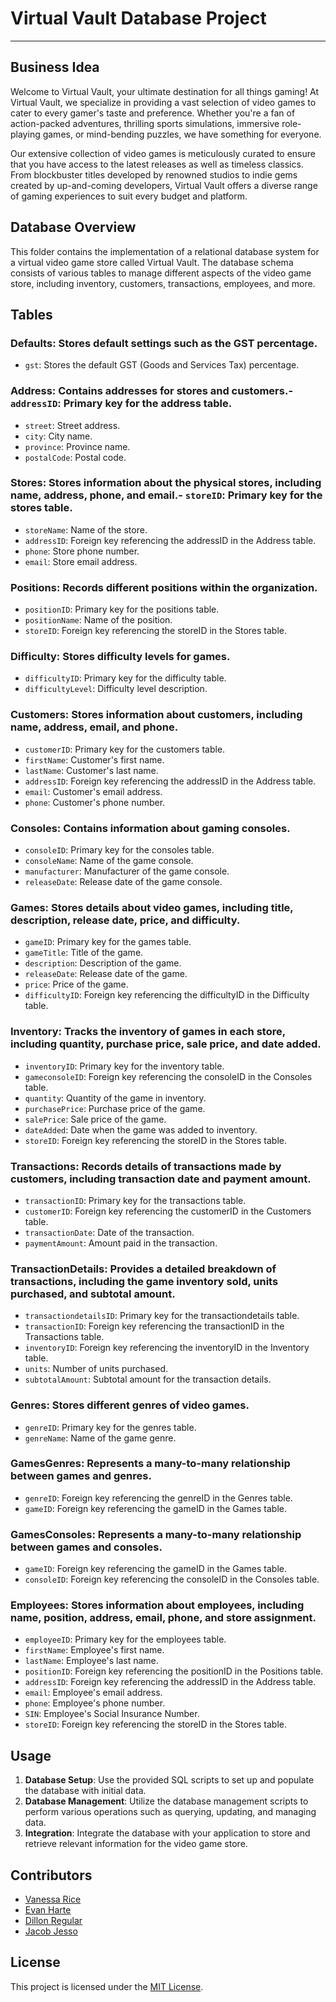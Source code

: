 # Virtual Vault Database Project
---

## Business Idea

Welcome to Virtual Vault, your ultimate destination for all things gaming! At Virtual Vault, we specialize in providing a vast selection of video games to cater to every gamer's taste and preference. Whether you're a fan of action-packed adventures, thrilling sports simulations, immersive role-playing games, or mind-bending puzzles, we have something for everyone.

Our extensive collection of video games is meticulously curated to ensure that you have access to the latest releases as well as timeless classics. From blockbuster titles developed by renowned studios to indie gems created by up-and-coming developers, Virtual Vault offers a diverse range of gaming experiences to suit every budget and platform.

## Database Overview

This folder contains the implementation of a relational database system for a virtual video game store called Virtual Vault. The database schema consists of various tables to manage different aspects of the video game store, including inventory, customers, transactions, employees, and more.

## Tables
### Defaults: Stores default settings such as the GST percentage.
- `gst`: Stores the default GST (Goods and Services Tax) percentage.

### Address: Contains addresses for stores and customers.- `addressID`: Primary key for the address table.
- `street`: Street address.
- `city`: City name.
- `province`: Province name.
- `postalCode`: Postal code.

### Stores: Stores information about the physical stores, including name, address, phone, and email.- `storeID`: Primary key for the stores table.
- `storeName`: Name of the store.
- `addressID`: Foreign key referencing the addressID in the Address table.
- `phone`: Store phone number.
- `email`: Store email address.

### Positions: Records different positions within the organization.
- `positionID`: Primary key for the positions table.
- `positionName`: Name of the position.
- `storeID`: Foreign key referencing the storeID in the Stores table.

### Difficulty: Stores difficulty levels for games.
- `difficultyID`: Primary key for the difficulty table.
- `difficultyLevel`: Difficulty level description.

### Customers: Stores information about customers, including name, address, email, and phone.
- `customerID`: Primary key for the customers table.
- `firstName`: Customer's first name.
- `lastName`: Customer's last name.
- `addressID`: Foreign key referencing the addressID in the Address table.
- `email`: Customer's email address.
- `phone`: Customer's phone number.

### Consoles: Contains information about gaming consoles.
- `consoleID`: Primary key for the consoles table.
- `consoleName`: Name of the game console.
- `manufacturer`: Manufacturer of the game console.
- `releaseDate`: Release date of the game console.

### Games: Stores details about video games, including title, description, release date, price, and difficulty.
- `gameID`: Primary key for the games table.
- `gameTitle`: Title of the game.
- `description`: Description of the game.
- `releaseDate`: Release date of the game.
- `price`: Price of the game.
- `difficultyID`: Foreign key referencing the difficultyID in the Difficulty table.

### Inventory: Tracks the inventory of games in each store, including quantity, purchase price, sale price, and date added.
- `inventoryID`: Primary key for the inventory table.
- `gameconsoleID`: Foreign key referencing the consoleID in the Consoles table.
- `quantity`: Quantity of the game in inventory.
- `purchasePrice`: Purchase price of the game.
- `salePrice`: Sale price of the game.
- `dateAdded`: Date when the game was added to inventory.
- `storeID`: Foreign key referencing the storeID in the Stores table.

### Transactions: Records details of transactions made by customers, including transaction date and payment amount.
- `transactionID`: Primary key for the transactions table.
- `customerID`: Foreign key referencing the customerID in the Customers table.
- `transactionDate`: Date of the transaction.
- `paymentAmount`: Amount paid in the transaction.

### TransactionDetails: Provides a detailed breakdown of transactions, including the game inventory sold, units purchased, and subtotal amount.
- `transactiondetailsID`: Primary key for the transactiondetails table.
- `transactionID`: Foreign key referencing the transactionID in the Transactions table.
- `inventoryID`: Foreign key referencing the inventoryID in the Inventory table.
- `units`: Number of units purchased.
- `subtotalAmount`: Subtotal amount for the transaction details.

### Genres: Stores different genres of video games.
- `genreID`: Primary key for the genres table.
- `genreName`: Name of the game genre.

### GamesGenres: Represents a many-to-many relationship between games and genres.
- `genreID`: Foreign key referencing the genreID in the Genres table.
- `gameID`: Foreign key referencing the gameID in the Games table.

### GamesConsoles: Represents a many-to-many relationship between games and consoles.
- `gameID`: Foreign key referencing the gameID in the Games table.
- `consoleID`: Foreign key referencing the consoleID in the Consoles table.

### Employees: Stores information about employees, including name, position, address, email, phone, and store assignment.
- `employeeID`: Primary key for the employees table.
- `firstName`: Employee's first name.
- `lastName`: Employee's last name.
- `positionID`: Foreign key referencing the positionID in the Positions table.
- `addressID`: Foreign key referencing the addressID in the Address table.
- `email`: Employee's email address.
- `phone`: Employee's phone number.
- `SIN`: Employee's Social Insurance Number.
- `storeID`: Foreign key referencing the storeID in the Stores table.

## Usage

1. **Database Setup**: Use the provided SQL scripts to set up and populate the database with initial data.
2. **Database Management**: Utilize the database management scripts to perform various operations such as querying, updating, and managing data.
3. **Integration**: Integrate the database with your application to store and retrieve relevant information for the video game store.

## Contributors

- [Vanessa Rice](https://github.com/infuriated-mink)
- [Evan Harte](https://github.com/evanharte)
- [Dillon Regular](https://github.com/vapidsoup)
- [Jacob Jesso](https://github.com/JeeecobTheAlien)

## License

This project is licensed under the [MIT License](LICENSE).

